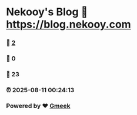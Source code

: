 # Nekooy's Blog :link: https://blog.nekooy.com 
### :page_facing_up: [2](https://blog.nekooy.com/tag.html) 
### :speech_balloon: 0 
### :hibiscus: 23 
### :alarm_clock: 2025-08-11 00:24:13 
### Powered by :heart: [Gmeek](https://github.com/Meekdai/Gmeek)
